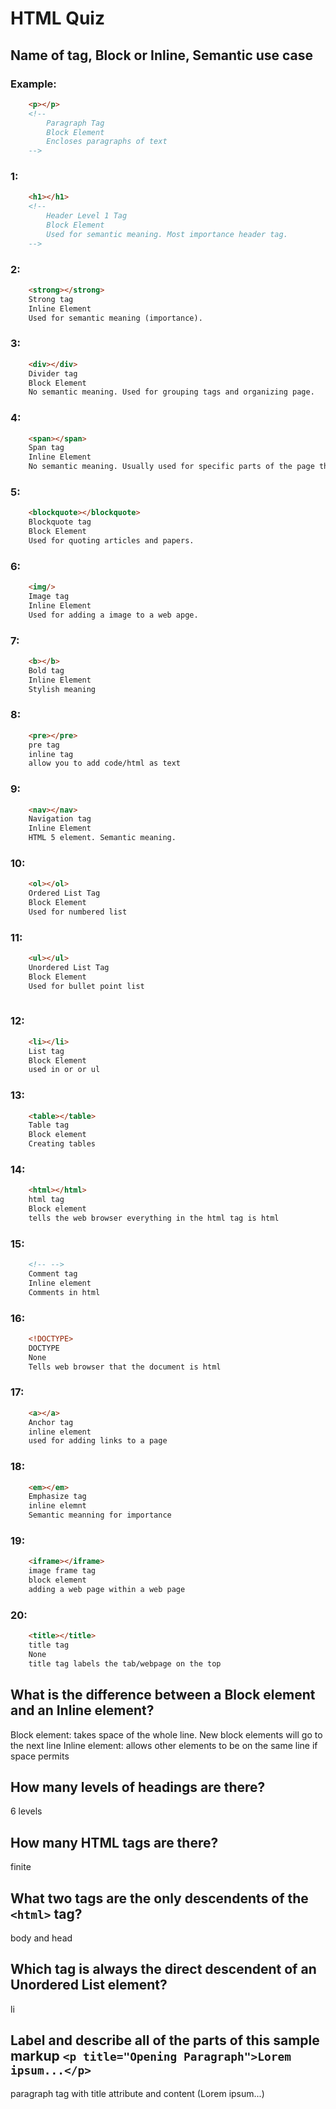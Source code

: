 # HTML Quiz

## Name of tag, Block or Inline, Semantic use case

### Example: 
```HTML
    <p></p> 
    <!-- 
        Paragraph Tag
        Block Element 
        Encloses paragraphs of text
    -->
```

### 1: 
```HTML
    <h1></h1>
    <!--
    	Header Level 1 Tag
    	Block Element
    	Used for semantic meaning. Most importance header tag. 
    -->
```

### 2: 
```HTML
    <strong></strong>
    Strong tag
    Inline Element
    Used for semantic meaning (importance).
```

### 3: 
```HTML
    <div></div>
    Divider tag
    Block Element
    No semantic meaning. Used for grouping tags and organizing page.
```

### 4: 
```HTML
    <span></span>
    Span tag
    Inline Element
    No semantic meaning. Usually used for specific parts of the page that need css applied.  
```

### 5: 
```HTML
    <blockquote></blockquote>
    Blockquote tag
    Block Element
    Used for quoting articles and papers.
```

### 6: 
```HTML
    <img/>
    Image tag
    Inline Element
    Used for adding a image to a web apge.
```

### 7: 
```HTML
    <b></b>
    Bold tag
    Inline Element
    Stylish meaning
```

### 8: 
```HTML
    <pre></pre>
    pre tag
    inline tag
    allow you to add code/html as text
```

### 9: 
```HTML
    <nav></nav>
    Navigation tag
    Inline Element
    HTML 5 element. Semantic meaning.
```

### 10: 
```HTML
    <ol></ol>
    Ordered List Tag
    Block Element
    Used for numbered list
```

### 11: 
```HTML
    <ul></ul>
    Unordered List Tag
    Block Element
    Used for bullet point list
    
```

### 12: 
```HTML
    <li></li>
    List tag
    Block Element
    used in or or ul
```

### 13: 
```HTML
    <table></table>
    Table tag
    Block element
    Creating tables
```

### 14: 
```HTML
    <html></html>
    html tag
    Block element
    tells the web browser everything in the html tag is html
```

### 15: 
```HTML
    <!-- -->
    Comment tag
    Inline element
    Comments in html
```

### 16: 
```HTML
    <!DOCTYPE> 
    DOCTYPE
    None
    Tells web browser that the document is html
```

### 17: 
```HTML
    <a></a>
    Anchor tag
    inline element
    used for adding links to a page
```

### 18: 
```HTML
    <em></em>
    Emphasize tag
    inline elemnt
    Semantic meanning for importance
```

### 19: 
```HTML
    <iframe></iframe>
    image frame tag
    block element
    adding a web page within a web page
```

### 20: 
```HTML
    <title></title>
    title tag
    None
    title tag labels the tab/webpage on the top
```

## What is the difference between a Block element and an Inline element?
Block element: takes space of the whole line. New block elements will go to the next line
Inline element: allows other elements to be on the same line if space permits
## How many levels of headings are there?
6 levels
## How many HTML tags are there?
finite
## What two tags are the only descendents of the `<html>` tag?
body and head
## Which tag is always the direct descendent of an Unordered List element?
li
## Label and describe all of the parts of this sample markup `<p title="Opening Paragraph">Lorem ipsum...</p>`
paragraph tag with title attribute and content (Lorem ipsum...)
